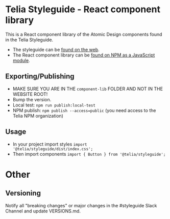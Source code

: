 # Telia Styleguide - React component library

This is a React component library of the Atomic Design components found in the Telia Styleguide.

- The styleguide can be [found on the web](http://telia-styleguide.herokuapp.com).
- The React component library can be [found on NPM as a JavaScript module](https://www.npmjs.com/package/@telia/styleguide).

## Exporting/Publishing

- MAKE SURE YOU ARE IN THE `component-lib` FOLDER AND NOT IN THE WEBSITE ROOT!
- Bump the version.
- Local test: `npm run publish:local-test`
- NPM publish: `npm publish --access=public` (you need access to the Telia NPM organization)

## Usage

- In your project import styles `import '@telia/styleguide/dist/index.css';`
- Then import components `import { Button } from '@telia/styleguide';`

# Other

## Versioning

Notify all "breaking changes" or major changes in the #styleguide Slack Channel and update VERSIONS.md.
